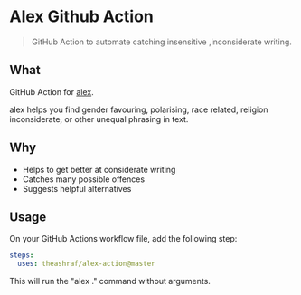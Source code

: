 # Alex Github Action

> GitHub Action to automate catching insensitive ,inconsiderate writing.

## What

GitHub Action for [alex](https://alexjs.com/).

alex helps you find gender favouring, polarising, race related, religion inconsiderate, or other unequal phrasing in text.

## Why

- Helps to get better at considerate writing
- Catches many possible offences
- Suggests helpful alternatives

## Usage

On your GitHub Actions workflow file, add the following step:

```yaml
steps:
  uses: theashraf/alex-action@master
```

This will run the "alex ." command without arguments.
